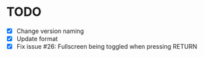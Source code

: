 # TODO

* [x] Change version naming
* [x] Update format
* [x] Fix issue #26: Fullscreen being toggled when pressing RETURN
